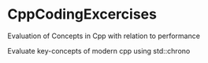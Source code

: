 # CppCodingExcercises
Evaluation of Concepts in Cpp with relation to performance

Evaluate key-concepts of modern cpp using std::chrono

